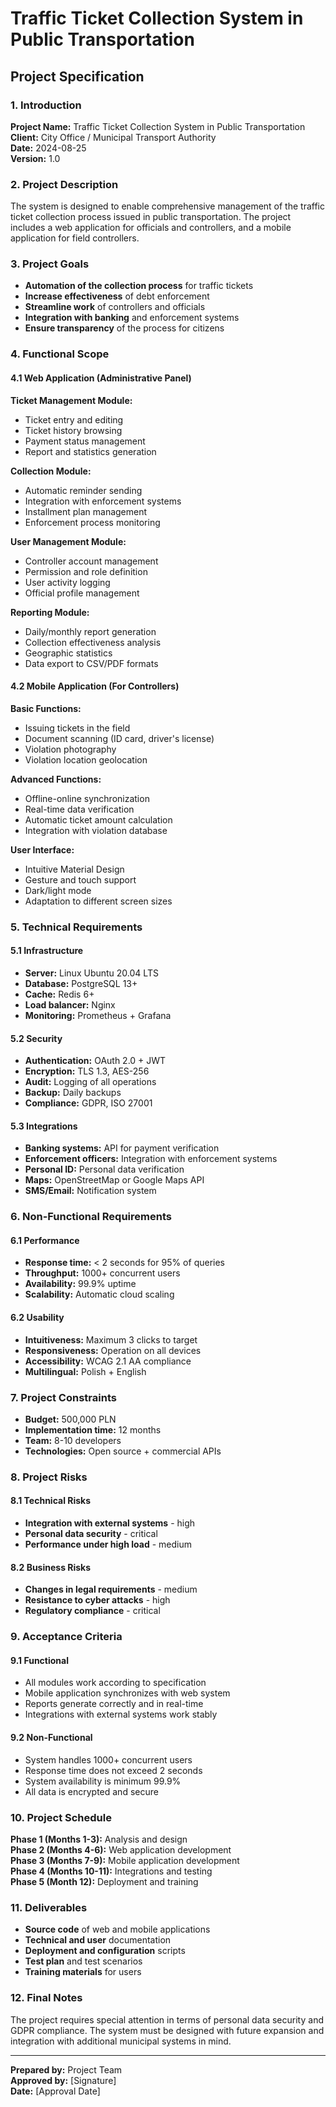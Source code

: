 # Traffic Ticket Collection System in Public Transportation
## Project Specification

### 1. Introduction

**Project Name:** Traffic Ticket Collection System in Public Transportation  
**Client:** City Office / Municipal Transport Authority  
**Date:** 2024-08-25  
**Version:** 1.0  

### 2. Project Description

The system is designed to enable comprehensive management of the traffic ticket collection process issued in public transportation. The project includes a web application for officials and controllers, and a mobile application for field controllers.

### 3. Project Goals

- **Automation of the collection process** for traffic tickets
- **Increase effectiveness** of debt enforcement
- **Streamline work** of controllers and officials
- **Integration with banking** and enforcement systems
- **Ensure transparency** of the process for citizens

### 4. Functional Scope

#### 4.1 Web Application (Administrative Panel)

**Ticket Management Module:**
- Ticket entry and editing
- Ticket history browsing
- Payment status management
- Report and statistics generation

**Collection Module:**
- Automatic reminder sending
- Integration with enforcement systems
- Installment plan management
- Enforcement process monitoring

**User Management Module:**
- Controller account management
- Permission and role definition
- User activity logging
- Official profile management

**Reporting Module:**
- Daily/monthly report generation
- Collection effectiveness analysis
- Geographic statistics
- Data export to CSV/PDF formats

#### 4.2 Mobile Application (For Controllers)

**Basic Functions:**
- Issuing tickets in the field
- Document scanning (ID card, driver's license)
- Violation photography
- Violation location geolocation

**Advanced Functions:**
- Offline-online synchronization
- Real-time data verification
- Automatic ticket amount calculation
- Integration with violation database

**User Interface:**
- Intuitive Material Design
- Gesture and touch support
- Dark/light mode
- Adaptation to different screen sizes

### 5. Technical Requirements

#### 5.1 Infrastructure
- **Server:** Linux Ubuntu 20.04 LTS
- **Database:** PostgreSQL 13+
- **Cache:** Redis 6+
- **Load balancer:** Nginx
- **Monitoring:** Prometheus + Grafana

#### 5.2 Security
- **Authentication:** OAuth 2.0 + JWT
- **Encryption:** TLS 1.3, AES-256
- **Audit:** Logging of all operations
- **Backup:** Daily backups
- **Compliance:** GDPR, ISO 27001

#### 5.3 Integrations
- **Banking systems:** API for payment verification
- **Enforcement officers:** Integration with enforcement systems
- **Personal ID:** Personal data verification
- **Maps:** OpenStreetMap or Google Maps API
- **SMS/Email:** Notification system

### 6. Non-Functional Requirements

#### 6.1 Performance
- **Response time:** < 2 seconds for 95% of queries
- **Throughput:** 1000+ concurrent users
- **Availability:** 99.9% uptime
- **Scalability:** Automatic cloud scaling

#### 6.2 Usability
- **Intuitiveness:** Maximum 3 clicks to target
- **Responsiveness:** Operation on all devices
- **Accessibility:** WCAG 2.1 AA compliance
- **Multilingual:** Polish + English

### 7. Project Constraints

- **Budget:** 500,000 PLN
- **Implementation time:** 12 months
- **Team:** 8-10 developers
- **Technologies:** Open source + commercial APIs

### 8. Project Risks

#### 8.1 Technical Risks
- **Integration with external systems** - high
- **Personal data security** - critical
- **Performance under high load** - medium

#### 8.2 Business Risks
- **Changes in legal requirements** - medium
- **Resistance to cyber attacks** - high
- **Regulatory compliance** - critical

### 9. Acceptance Criteria

#### 9.1 Functional
- All modules work according to specification
- Mobile application synchronizes with web system
- Reports generate correctly and in real-time
- Integrations with external systems work stably

#### 9.2 Non-Functional
- System handles 1000+ concurrent users
- Response time does not exceed 2 seconds
- System availability is minimum 99.9%
- All data is encrypted and secure

### 10. Project Schedule

**Phase 1 (Months 1-3):** Analysis and design  
**Phase 2 (Months 4-6):** Web application development  
**Phase 3 (Months 7-9):** Mobile application development  
**Phase 4 (Months 10-11):** Integrations and testing  
**Phase 5 (Month 12):** Deployment and training  

### 11. Deliverables

- **Source code** of web and mobile applications
- **Technical and user** documentation
- **Deployment and configuration** scripts
- **Test plan** and test scenarios
- **Training materials** for users

### 12. Final Notes

The project requires special attention in terms of personal data security and GDPR compliance. The system must be designed with future expansion and integration with additional municipal systems in mind.

---

**Prepared by:** Project Team  
**Approved by:** [Signature]  
**Date:** [Approval Date]
